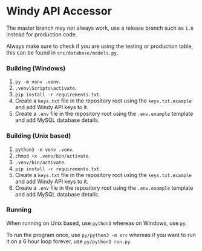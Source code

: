 # Windy API Accessor

The master branch may not always work, use a release branch such as `1.0` instead for production code.

Always make sure to check if you are using the testing or production table, this can be found in `src/database/models.py`.

### Building (Windows)

1. `py -m venv .venv`.
2. `.venv\Scripts\activate`.
3. `pip install -r requirements.txt`.
4. Create a `keys.txt` file in the repository root using the `keys.txt.example` and add Windy API keys to it.
5. Create a `.env` file in the repository root using the `.env.example` template and add MySQL database details.

### Building (Unix based)

1. `python3 -m venv .venv`.
2. `chmod +x .venv/bin/activate`.
3. `.venv/bin/activate`.
4. `pip install -r requirements.txt`.
5. Create a `keys.txt` file in the repository root using the `keys.txt.example` and add Windy API keys to it.
6. Create a `.env` file in the repository root using the `.env.example` template and add MySQL database details.

### Running

When running on Unix based, use `python3` whereas on Windows, use `py`.

To run the program once, use `py/python3 -m src` whereas if you want to run it on a 6 hour loop forever, use `py/python3 run.py`.